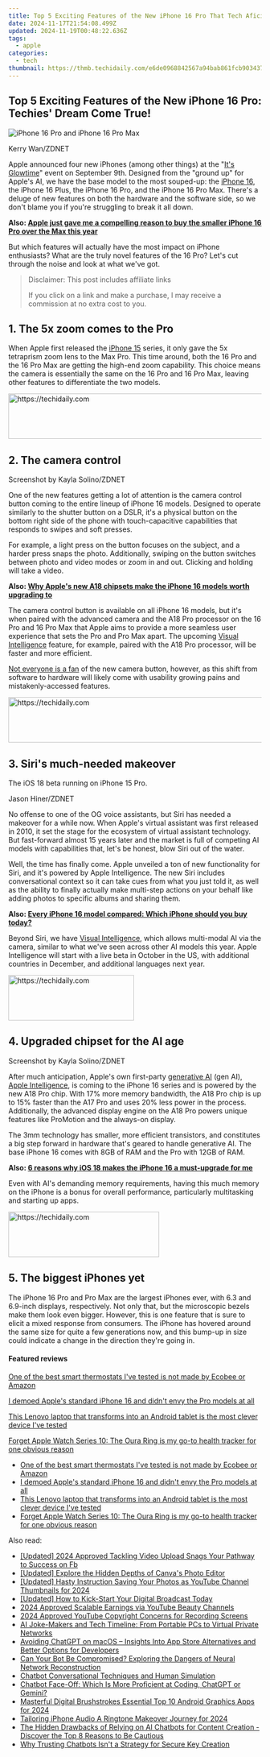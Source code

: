 ```yaml
---
title: Top 5 Exciting Features of the New iPhone 16 Pro That Tech Aficionados Can't Wait To Try!
date: 2024-11-17T21:54:08.499Z
updated: 2024-11-19T00:48:22.636Z
tags:
  - apple
categories:
  - tech
thumbnail: https://thmb.techidaily.com/e6de0968842567a94bab861fcb9034374ea99c16c41df6f1ffba84998a5d1054.jpg
---
```


## Top 5 Exciting Features of the New iPhone 16 Pro: Techies' Dream Come True!

![iPhone 16 Pro and iPhone 16 Pro Max](https://www.zdnet.com/a/img/resize/ecdc975d54551dbb623a74b3e54441a100b1d898/2024/09/09/b0a06ebc-0118-4110-a3ef-0f8796d24d12/dsc02129.jpg?auto=webp&width=1280)

Kerry Wan/ZDNET

Apple announced four new iPhones (among other things) at the "[It's Glowtime](https://www.zdnet.com/article/everything-we-expect-at-apples-iphone-16-event-ai-features-airpods-apple-watch-series-10-more/)" event on September 9th. Designed from the "ground up" for Apple's AI, we have the base model to the most souped-up: the [iPhone 16](https://www.zdnet.com/article/when-is-the-iphone-16-coming-out-what-to-know-and-where-to-preorder/), the iPhone 16 Plus, the iPhone 16 Pro, and the iPhone 16 Pro Max. There's a deluge of new features on both the hardware and the software side, so we don't blame you if you're struggling to break it all down. 

**Also: [Apple just gave me a compelling reason to buy the smaller iPhone 16 Pro over the Max this year](https://www.zdnet.com/article/apple-just-gave-me-a-compelling-reason-to-buy-the-smaller-iphone-16-pro-over-the-max-this-year/)**

But which features will actually have the most impact on iPhone enthusiasts? What are the truly novel features of the 16 Pro? Let's cut through the noise and look at what we've got. 

>  Disclaimer: This post includes affiliate links
>
>  If you click on a link and make a purchase, I may receive a commission at no extra cost to you.
>

## 1\. The 5x zoom comes to the Pro

When Apple first released the [iPhone 15](https://www.zdnet.com/article/iphone-15-plus-review/) series, it only gave the 5x tetraprism zoom lens to the Max Pro. This time around, both the 16 Pro and the 16 Pro Max are getting the high-end zoom capability. This choice means the camera is essentially the same on the 16 Pro and 16 Pro Max, leaving other features to differentiate the two models. 

<!-- affiliate ads begin -->
<a href="https://appsumo.8odi.net/c/5597632/2151864/7443" target="_top" id="2151864">
  <img src="//a.impactradius-go.com/display-ad/7443-2151864" border="0" alt="https://techidaily.com" width="600" height="90"/>
</a>
<img height="0" width="0" src="https://appsumo.8odi.net/i/5597632/2151864/7443" style="position:absolute;visibility:hidden;" border="0" />
<!-- affiliate ads end -->

## 2\. The camera control

Screenshot by Kayla Solino/ZDNET

One of the new features getting a lot of attention is the camera control button coming to the entire lineup of iPhone 16 models. Designed to operate similarly to the shutter button on a DSLR, it's a physical button on the bottom right side of the phone with touch-capacitive capabilities that responds to swipes and soft presses. 

For example, a light press on the button focuses on the subject, and a harder press snaps the photo. Additionally, swiping on the button switches between photo and video modes or zoom in and out. Clicking and holding will take a video. 

**Also: [Why Apple's new A18 chipsets make the iPhone 16 models worth upgrading to](https://www.zdnet.com/article/why-apples-new-a18-chipsets-make-the-iphone-16-models-worth-upgrading-to/)**

The camera control button is available on all iPhone 16 models, but it's when paired with the advanced camera and the A18 Pro processor on the 16 Pro and 16 Pro Max that Apple aims to provide a more seamless user experience that sets the Pro and Pro Max apart. The upcoming [Visual Intelligence](https://www.zdnet.com/article/apple-adds-google-lens-like-visual-intelligence-to-the-iphone-16-camera/) feature, for example, paired with the A18 Pro processor, will be faster and more efficient. 

[Not everyone is a fan](https://www.zdnet.com/article/i-want-to-be-excited-about-the-iphone-16s-new-camera-button-but-cant-for-now/) of the new camera button, however, as this shift from software to hardware will likely come with usability growing pains and mistakenly-accessed features.

<!-- affiliate ads begin -->
<a href="https://appsumo.8odi.net/c/5597632/2151871/7443" target="_top" id="2151871">
  <img src="//a.impactradius-go.com/display-ad/7443-2151871" border="0" alt="https://techidaily.com" width="600" height="90"/>
</a>
<img height="0" width="0" src="https://appsumo.8odi.net/i/5597632/2151871/7443" style="position:absolute;visibility:hidden;" border="0" />
<!-- affiliate ads end -->

## 3\. Siri's much-needed makeover

The iOS 18 beta running on iPhone 15 Pro.

Jason Hiner/ZDNET

No offense to one of the OG voice assistants, but Siri has needed a makeover for a while now. When Apple's virtual assistant was first released in 2010, it set the stage for the ecosystem of virtual assistant technology. But fast-forward almost 15 years later and the market is full of competing AI models with capabilities that, let's be honest, blow Siri out of the water. 

Well, the time has finally come. Apple unveiled a ton of new functionality for Siri, and it's powered by Apple Intelligence. The new Siri includes conversational context so it can take cues from what you just told it, as well as the ability to finally actually make multi-step actions on your behalf like adding photos to specific albums and sharing them. 

**Also: [Every iPhone 16 model compared: Which iPhone should you buy today?](https://www.zdnet.com/article/every-iphone-16-model-compared-which-iphone-should-you-buy-today/)**

Beyond Siri, we have [Visual Intelligence](https://www.zdnet.com/article/apple-adds-visual-intelligence-its-answer-to-google-lens-to-the-iphone-16-camera/), which allows multi-modal AI via the camera, similar to what we've seen across other AI models this year. Apple Intelligence will start with a live beta in October in the US, with additional countries in December, and additional languages next year. 

<!-- affiliate ads begin -->
<a href="https://bluettius.sjv.io/c/5597632/2139120/17108" target="_top" id="2139120">
  <img src="//a.impactradius-go.com/display-ad/17108-2139120" border="0" alt="https://techidaily.com" width="250" height="90"/>
</a>
<img height="0" width="0" src="https://bluettius.sjv.io/i/5597632/2139120/17108" style="position:absolute;visibility:hidden;" border="0" />
<!-- affiliate ads end -->

## 4\. Upgraded chipset for the AI age

Screenshot by Kayla Solino/ZDNET

After much anticipation, Apple's own first-party [generative AI](https://www.zdnet.com/article/what-is-generative-ai-and-why-is-it-so-popular-heres-everything-you-need-to-know/) (gen AI), [Apple Intelligence](https://www.zdnet.com/article/what-is-apple-intelligence-everything-to-know-about-ai-features-coming-to-iphones-macs-and-ipads/), is coming to the iPhone 16 series and is powered by the new A18 Pro chip. With 17% more memory bandwidth, the A18 Pro chip is up to 15% faster than the A17 Pro and uses 20% less power in the process. Additionally, the advanced display engine on the A18 Pro powers unique features like ProMotion and the always-on display.

The 3mm technology has smaller, more efficient transistors, and constitutes a big step forward in hardware that's geared to handle generative AI. The base iPhone 16 comes with 8GB of RAM and the Pro with 12GB of RAM.

**Also: [6 reasons why iOS 18 makes the iPhone 16 a must-upgrade for me](https://www.zdnet.com/article/6-reasons-why-ios-18-makes-the-iphone-16-a-must-upgrade-for-me/)**

Even with AI's demanding memory requirements, having this much memory on the iPhone is a bonus for overall performance, particularly multitasking and starting up apps. 

<!-- affiliate ads begin -->
<a href="https://aligracehair.sjv.io/c/5597632/2016129/19272" target="_top" id="2016129">
  <img src="//a.impactradius-go.com/display-ad/19272-2016129" border="0" alt="https://techidaily.com" width="300" height="90"/>
</a>
<img height="0" width="0" src="https://aligracehair.sjv.io/i/5597632/2016129/19272" style="position:absolute;visibility:hidden;" border="0" />
<!-- affiliate ads end -->

## 5\. The biggest iPhones yet

The iPhone 16 Pro and Pro Max are the largest iPhones ever, with 6.3 and 6.9-inch displays, respectively. Not only that, but the microscopic bezels make them look even bigger. However, this is one feature that is sure to elicit a mixed response from consumers. The iPhone has hovered around the same size for quite a few generations now, and this bump-up in size could indicate a change in the direction they're going in. 

#### Featured reviews

[One of the best smart thermostats I've tested is not made by Ecobee or Amazon](https://www.zdnet.com/article/one-of-the-best-smart-thermostats-ive-tested-is-not-made-by-ecobee-or-amazon/ "One of the best smart thermostats I've tested is not made by Ecobee or Amazon")

[I demoed Apple's standard iPhone 16 and didn't envy the Pro models at all](https://www.zdnet.com/article/i-upgraded-to-the-iphone-16-plus-heres-why-its-the-model-most-people-should-buy/ "I demoed Apple's standard iPhone 16 and didn't envy the Pro models at all")

[This Lenovo laptop that transforms into an Android tablet is the most clever device I've tested](https://www.zdnet.com/article/i-tested-lenovos-windows-laptop-that-doubles-as-an-android-tablet-and-it-has-so-much-potential/ "This Lenovo laptop that transforms into an Android tablet is the most clever device I've tested")

[Forget Apple Watch Series 10: The Oura Ring is my go-to health tracker for one obvious reason](https://www.zdnet.com/article/forget-apple-watch-series-10-the-oura-ring-is-my-go-to-health-tracker-for-one-obvious-reason/ "Forget Apple Watch Series 10: The Oura Ring is my go-to health tracker for one obvious reason")

* [One of the best smart thermostats I've tested is not made by Ecobee or Amazon](https://www.zdnet.com/article/one-of-the-best-smart-thermostats-ive-tested-is-not-made-by-ecobee-or-amazon/ "One of the best smart thermostats I've tested is not made by Ecobee or Amazon")
* [I demoed Apple's standard iPhone 16 and didn't envy the Pro models at all](https://www.zdnet.com/article/i-upgraded-to-the-iphone-16-plus-heres-why-its-the-model-most-people-should-buy/ "I demoed Apple's standard iPhone 16 and didn't envy the Pro models at all")
* [This Lenovo laptop that transforms into an Android tablet is the most clever device I've tested](https://www.zdnet.com/article/i-tested-lenovos-windows-laptop-that-doubles-as-an-android-tablet-and-it-has-so-much-potential/ "This Lenovo laptop that transforms into an Android tablet is the most clever device I've tested")
* [Forget Apple Watch Series 10: The Oura Ring is my go-to health tracker for one obvious reason](https://www.zdnet.com/article/forget-apple-watch-series-10-the-oura-ring-is-my-go-to-health-tracker-for-one-obvious-reason/ "Forget Apple Watch Series 10: The Oura Ring is my go-to health tracker for one obvious reason")

<ins class="adsbygoogle"
     style="display:block"
     data-ad-format="autorelaxed"
     data-ad-client="ca-pub-7571918770474297"
     data-ad-slot="1223367746"></ins>

<ins class="adsbygoogle"
     style="display:block"
     data-ad-client="ca-pub-7571918770474297"
     data-ad-slot="8358498916"
     data-ad-format="auto"
     data-full-width-responsive="true"></ins>

<span class="atpl-alsoreadstyle">Also read:</span>
<div><ul>
<li><a href="https://facebook-clips.techidaily.com/updated-2024-approved-tackling-video-upload-snags-your-pathway-to-success-on-fb/"><u>[Updated] 2024 Approved Tackling Video Upload Snags Your Pathway to Success on Fb</u></a></li>
<li><a href="https://some-knowledge.techidaily.com/updated-explore-the-hidden-depths-of-canvas-photo-editor/"><u>[Updated] Explore the Hidden Depths of Canva's Photo Editor</u></a></li>
<li><a href="https://eaxpv-info.techidaily.com/updated-hasty-instruction-saving-your-photos-as-youtube-channel-thumbnails-for-2024/"><u>[Updated] Hasty Instruction Saving Your Photos as YouTube Channel Thumbnails for 2024</u></a></li>
<li><a href="https://some-techniques.techidaily.com/updated-how-to-kick-start-your-digital-broadcast-today/"><u>[Updated] How to Kick-Start Your Digital Broadcast Today</u></a></li>
<li><a href="https://youtube-docs.techidaily.com/approved-scalable-earnings-via-youtube-beauty-channels/"><u>2024 Approved Scalable Earnings via YouTube Beauty Channels</u></a></li>
<li><a href="https://facebook-record-videos.techidaily.com/2024-approved-youtube-copyright-concerns-for-recording-screens/"><u>2024 Approved YouTube Copyright Concerns for Recording Screens</u></a></li>
<li><a href="https://tech-haven.techidaily.com/ai-joke-makers-and-tech-timeline-from-portable-pcs-to-virtual-private-networks/"><u>AI Joke-Makers and Tech Timeline: From Portable PCs to Virtual Private Networks</u></a></li>
<li><a href="https://tech-haven.techidaily.com/avoiding-chatgpt-on-macos-insights-into-app-store-alternatives-and-better-options-for-developers/"><u>Avoiding ChatGPT on macOS – Insights Into App Store Alternatives and Better Options for Developers</u></a></li>
<li><a href="https://tech-haven.techidaily.com/can-your-bot-be-compromised-exploring-the-dangers-of-neural-network-reconstruction/"><u>Can Your Bot Be Compromised? Exploring the Dangers of Neural Network Reconstruction</u></a></li>
<li><a href="https://tech-haven.techidaily.com/chatbot-conversational-techniques-and-human-simulation/"><u>Chatbot Conversational Techniques and Human Simulation</u></a></li>
<li><a href="https://tech-haven.techidaily.com/chatbot-face-off-which-is-more-proficient-at-coding-chatgpt-or-gemini/"><u>Chatbot Face-Off: Which Is More Proficient at Coding, ChatGPT or Gemini?</u></a></li>
<li><a href="https://fox-glue.techidaily.com/masterful-digital-brushstrokes-essential-top-10-android-graphics-apps-for-2024/"><u>Masterful Digital Brushstrokes Essential Top 10 Android Graphics Apps for 2024</u></a></li>
<li><a href="https://some-guidance.techidaily.com/tailoring-iphone-audio-a-ringtone-makeover-journey-for-2024/"><u>Tailoring iPhone Audio A Ringtone Makeover Journey for 2024</u></a></li>
<li><a href="https://tech-haven.techidaily.com/1721975423848-the-hidden-drawbacks-of-relying-on-ai-chatbots-for-content-creation-discover-the-top-8-reasons-to-be-cautious/"><u>The Hidden Drawbacks of Relying on AI Chatbots for Content Creation - Discover the Top 8 Reasons to Be Cautious</u></a></li>
<li><a href="https://tech-haven.techidaily.com/why-trusting-chatbots-isnt-a-strategy-for-secure-key-creation/"><u>Why Trusting Chatbots Isn't a Strategy for Secure Key Creation</u></a></li>
</ul></div>

